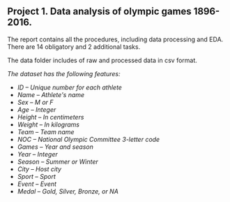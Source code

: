 ## Project 1. Data analysis of olympic games 1896-2016.

The report contains all the procedures, including data processing and EDA. There are 14 obligatory and 2 additional tasks. 

The data folder includes of raw and processed data in csv format.

*The dataset has the following features:*
- *ID – Unique number for each athlete*
- *Name – Athlete's name*
- *Sex – M or F*
- *Age – Integer*
- *Height – In centimeters*
- *Weight – In kilograms*
- *Team – Team name*
- *NOC – National Olympic Committee 3-letter code*
- *Games – Year and season*
- *Year – Integer*
- *Season – Summer or Winter*
- *City – Host city*
- *Sport – Sport*
- *Event – Event*
- *Medal – Gold, Silver, Bronze, or NA*
